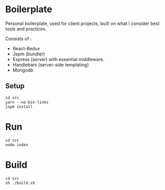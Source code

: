 # Boilerplate

Personal boilerplate, used for client projects, built on what I consider best tools and practices.

Consists of :
- React-Redux
- Jspm (bundler)
- Express (server) with essential middleware.
- Handlebars (server-side templating)
- Mongodb

## Setup

    cd src
    yarn --no-bin-links
    jspm install

# Run

    cd src
    node index

# Build

    cd src
    sh ./build.sh

